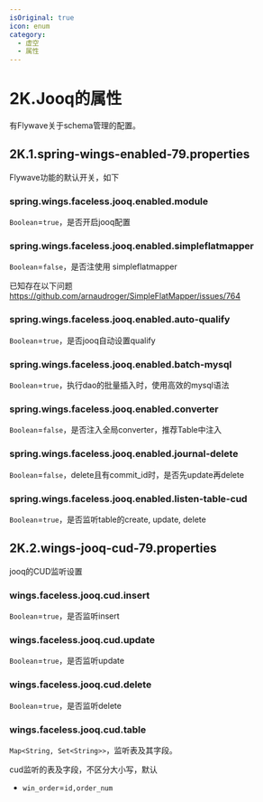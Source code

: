 ```yaml
---
isOriginal: true
icon: enum
category:
  - 虚空
  - 属性
---
```


# 2K.Jooq的属性

有Flywave关于schema管理的配置。

## 2K.1.spring-wings-enabled-79.properties

Flywave功能的默认开关，如下

### spring.wings.faceless.jooq.enabled.module

`Boolean`=`true`，是否开启jooq配置

### spring.wings.faceless.jooq.enabled.simpleflatmapper

`Boolean`=`false`，是否注使用 simpleflatmapper

已知存在以下问题 <https://github.com/arnaudroger/SimpleFlatMapper/issues/764>

### spring.wings.faceless.jooq.enabled.auto-qualify

`Boolean`=`true`，是否jooq自动设置qualify

### spring.wings.faceless.jooq.enabled.batch-mysql

`Boolean`=`true`，执行dao的批量插入时，使用高效的mysql语法

### spring.wings.faceless.jooq.enabled.converter

`Boolean`=`false`，是否注入全局converter，推荐Table中注入

### spring.wings.faceless.jooq.enabled.journal-delete

`Boolean`=`false`，delete且有commit_id时，是否先update再delete

### spring.wings.faceless.jooq.enabled.listen-table-cud

`Boolean`=`true`，是否监听table的create, update, delete

## 2K.2.wings-jooq-cud-79.properties

jooq的CUD监听设置

### wings.faceless.jooq.cud.insert

`Boolean`=`true`，是否监听insert

### wings.faceless.jooq.cud.update

`Boolean`=`true`，是否监听update

### wings.faceless.jooq.cud.delete

`Boolean`=`true`，是否监听delete

### wings.faceless.jooq.cud.table

`Map<String, Set<String>>`，监听表及其字段。

cud监听的表及字段，不区分大小写，默认

* `win_order`=`id,order_num`
